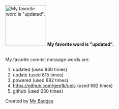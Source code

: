 <img src="https://my-badges.github.io/my-badges/favorite-word.png" alt="My favorite word is &quot;updated&quot;." title="My favorite word is &quot;updated&quot;." width="128">
<strong>My favorite word is &quot;updated&quot;.</strong>
<br><br>

My favorite commit message words are:

1. updated (used 830 times)
2. update (used 815 times)
3. powered (used 682 times)
4. https://github.com/gee1k/upic (used 682 times)
5. github (used 650 times)


Created by <a href="https://github.com/my-badges/my-badges">My Badges</a>